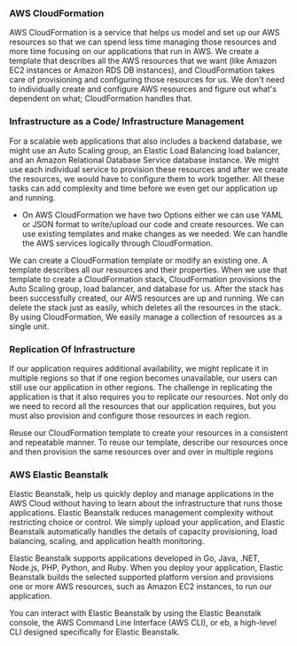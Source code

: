 <h3> AWS CloudFormation </h3> 
AWS CloudFormation is a service that helps us model and set up our AWS resources so that we can spend less time managing those resources and more time focusing on our applications that run in AWS. We create a template that describes all the AWS resources that we want (like Amazon EC2 instances or Amazon RDS DB instances), and CloudFormation takes care of provisioning and configuring those resources for us. We don't need to individually create and configure AWS resources and figure out what's dependent on what; CloudFormation handles that.

<h3> Infrastructure as a Code/ Infrastructure Management </h3>
For a scalable web applications that also includes a backend database, we might use an Auto Scaling group, an Elastic Load Balancing load balancer, and an Amazon Relational Database Service database instance. We might use each individual service to provision these resources and after we create the resources, we would have to configure them to work together. All these tasks can add complexity and time before we even get our application up and running.


- On AWS CloudFormation we have two Options either we can use YAML or JSON format to write/upload our code and create resources. We can use existing templates and make changes as we needed. We can handle the AWS services logically through CloudFormation.

We can create a CloudFormation template or modify an existing one. A template describes all our resources and their properties. When we use that template to create a CloudFormation stack, CloudFormation provisions the Auto Scaling group, load balancer, and database for us. After the stack has been successfully created, our AWS resources are up and running. We can delete the stack just as easily, which deletes all the resources in the stack. By using CloudFormation, We easily manage a collection of resources as a single unit.

<h3> Replication Of Infrastructure </h3>

If our application requires additional availability, we might replicate it in multiple regions so that if one region becomes unavailable, our users can still use our application in other regions. The challenge in replicating the application is that it also requires you to replicate our resources. Not only do we need to record all the resources that our application requires, but you must also provision and configure those resources in each region.

Reuse our CloudFormation template to create your resources in a consistent and repeatable manner. To reuse our template, describe our resources once and then provision the same resources over and over in multiple regions

<h3> AWS Elastic Beanstalk </h3>

Elastic Beanstalk, help us quickly deploy and manage applications in the AWS Cloud without having to learn about the infrastructure that runs those applications. Elastic Beanstalk reduces management complexity without restricting choice or control. We simply upload your application, and Elastic Beanstalk automatically handles the details of capacity provisioning, load balancing, scaling, and application health monitoring.

Elastic Beanstalk supports applications developed in Go, Java, .NET, Node.js, PHP, Python, and Ruby. When you deploy your application, Elastic Beanstalk builds the selected supported platform version and provisions one or more AWS resources, such as Amazon EC2 instances, to run our application.

You can interact with Elastic Beanstalk by using the Elastic Beanstalk console, the AWS Command Line Interface (AWS CLI), or eb, a high-level CLI designed specifically for Elastic Beanstalk.
